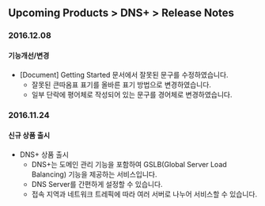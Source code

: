 ## Upcoming Products > DNS+ > Release Notes

### 2016.12.08
#### 기능개선/변경
* [Document] Getting Started 문서에서 잘못된 문구를 수정하였습니다.
    * 잘못된 큰따옴표 표기를 올바른 표기 방법으로 변경하였습니다.
    * 일부 단락에 평어체로 작성되어 있는 문구를 경어체로 변경하였습니다.

### 2016.11.24
#### 신규 상품 출시
* DNS+ 상품 출시
    * DNS+는 도메인 관리 기능을 포함하여 GSLB(Global Server Load Balancing) 기능을 제공하는 서비스입니다.
    * DNS Server를 간편하게 설정할 수 있습니다.
    * 접속 지역과 네트워크 트레픽에 따라 여러 서버로 나누어 서비스할 수 있습니다.
